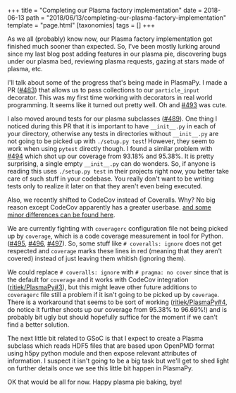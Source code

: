 +++
title = "Completing our Plasma factory implementation"
date = 2018-06-13
path = "2018/06/13/completing-our-plasma-factory-implementation"
template = "page.html"
[taxonomies]
tags = []
+++

As we all (probably) know now, our Plasma factory implementation got finished much
sooner than expected. So, I've been mostly lurking around since my last blog post
adding features in our plasma pie, discovering bugs under our plasma bed, reviewing
plasma requests, gazing at stars made of plasma, etc.

I'll talk about some of the progress that's being made in PlasmaPy. I made a PR
([#483](https://github.com/PlasmaPy/PlasmaPy/pull/483)) that allows us to pass collections
to our `particle_input` decorator. This was my first time working with decorators in real
world programming. It seems like it turned out pretty well. Oh and
[#493](https://github.com/PlasmaPy/PlasmaPy/pull/493) was cute.

I also moved around tests for our plasma subclasses
([#489](https://github.com/PlasmaPy/PlasmaPy/pull/489)).
One thing I noticed during this PR that it is important to have `__init__.py` in each of
your directory, otherwise any tests in directories without `__init__.py` are not going
to be picked up with `./setup.py test`! However, they seem to work when using `pytest`
directly though. I found a similar problem with
[#494](https://github.com/PlasmaPy/PlasmaPy/pull/494) which shot up our coverage from
93.18% and 95.38%. It is pretty surprising, a single empty `__init__.py` can do wonders.
So, if anyone is reading this uses `./setup.py test` in their projects right now, you better
take care of such stuff in your codebase. You really don't want to be writing tests only
to realize it later on that they aren't even being executed.

Also, we recently shifted to CodeCov instead of Coveralls. Why? No big reason except CodeCov
apparently has a greater userbase.
[and some minor differences can be found here](https://www.google.com/search?q=codecov+vs+coveralls).

We are currently fighting with `coveragerc` configuration file not being picked up by `coverage`,
which is a code coverage measurement in tool for Python.
([#495](https://github.com/PlasmaPy/PlasmaPy/pull/495),
[#496](https://github.com/PlasmaPy/PlasmaPy/pull/496),
[#497](https://github.com/PlasmaPy/PlasmaPy/pull/497)). So, some stuff like `# coveralls: ignore`
does not get respected and `coverage` marks these lines in red (meaning that they aren't covered)
instead of just leaving them whitish (ignoring them).

We could replace `# coveralls: ignore` with `# pragma: no cover` since that is the
default for `coverage` and it works with CodeCov integration
([ritiek/PlasmaPy#3](https://github.com/ritiek/PlasmaPy/pull/3)), but this might
leave other future additions to `coveragerc` file still a problem if it isn't going to be picked up
by `coverage`. There is a workaround that seems
to be sort of working ([ritiek/PlasmaPy#4](https://github.com/ritiek/PlasmaPy/pull/4), do
notice it further shoots up our coverage from 95.38% to 96.69%!) and is probably bit ugly but
should hopefully suffice for the moment if we can't find a better solution.

The next little bit related to GSoC is that I expect to create a Plasma subclass which reads
HDF5 files that are based upon OpenPMD format using h5py python module and then expose relevant
attributes of information.
I suspect it isn't going to be a big task but we'll get to shed light on further details once
we see this little bit happen in PlasmaPy.

OK that would be all for now. Happy plasma pie baking, bye!
